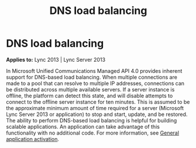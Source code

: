 ﻿---
title: DNS load balancing
TOCTitle: DNS load balancing
ms:assetid: c9a63210-ada3-4a93-aa57-4fdbe0a95dc2
ms:mtpsurl: https://msdn.microsoft.com/library/Dn465931(v=office.15)
ms:contentKeyID: 57102425
ms.date: 07/25/2014
mtps_version: v=office.15
---

# DNS load balancing


**Applies to:** Lync 2013 | Lync Server 2013

In Microsoft Unified Communications Managed API 4.0 provides inherent support for DNS-based load balancing. When multiple connections are made to a pool that can resolve to multiple IP addresses, connections can be distributed across multiple available servers. If a server instance is offline, the platform can detect this state, and will disable attempts to connect to the offline server instance for ten minutes. This is assumed to be the approximate minimum amount of time required for a server (Microsoft Lync Server 2013 or application) to stop and start, update, and be restored. The ability to perform DNS-based load balancing is helpful for building scalable applications. An application can take advantage of this functionality with no additional code. For more information, see [General application activation](general-application-activation.md).

